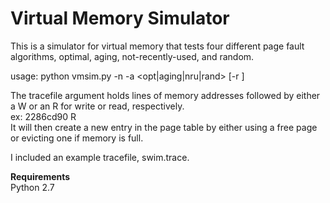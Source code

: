 # Virtual Memory Simulator

This is a simulator for virtual memory that tests four different page fault algorithms, optimal, aging, not-recently-used, and random.

usage: python vmsim.py -n <numframes> -a <opt|aging|nru|rand> [-r <refresh>] <tracefile>

The tracefile argument holds lines of memory addresses followed by either a W or an R for write or read, respectively.           
ex: 2286cd90 R          
It will then create a new entry in the page table by either using a free page or evicting one if memory is full.

I included an example tracefile, swim.trace.

**Requirements**            
Python 2.7